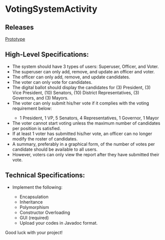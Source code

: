 # VotingSystemActivity
<body>
	<h2>Releases</h2>
<a href="https://github.com/CarlVictorV/Voting_System_Activity/releases/tag/V0.9.9">Prototype</a>
	<h2>High-Level Specifications:</h2>
	<ul>
		<li>The system should have 3 types of users: Superuser, Officer, and Voter.</li>
		<li>The superuser can only add, remove, and update an officer and voter.</li>
		<li>The officer can only add, remove, and update candidates.</li>
		<li>The voter can only vote for candidates.</li>
		<li>The digital ballot should display the candidates for (3) President, (3) Vice President, (10) Senators, (10) District Representatives, (3) Governors, and (3) Mayors.</li>
		<li>The voter can only submit his/her vote if it complies with the voting requirement below:</li>
		<ul>
			<li>1 President, 1 VP, 5 Senators, 4 Representatives, 1 Governor, 1 Mayor</li>
		</ul>
		<li>The voter cannot start voting unless the maximum number of candidates per position is satisfied.</li>
		<li>If at least 1 voter has submitted his/her vote, an officer can no longer modify the roster of candidates.</li>
		<li>A summary, preferably in a graphical form, of the number of votes per candidate should be available to all users.</li>
		<li>However, voters can only view the report after they have submitted their vote.</li>
	</ul>
	<h2>Technical Specifications:</h2>
	<ul>
		<li>Implement the following:</li>
		<ul>
			<li>Encapsulation</li>
			<li>Inheritance</li>
			<li>Polymorphism</li>
			<li>Constructor Overloading</li>
			<li>GUI (required)</li>
			<li>Upload your codes in Javadoc format.</li>
		</ul>
	</ul>
<p>Good luck with your project!</p>
</body>
<!--Finished Prototype--!>

